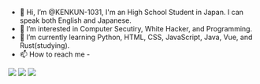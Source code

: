 - 👋 Hi, I’m @KENKUN-1031, I'm an High School Student in Japan. I can speak both English and Japanese.
- 👀 I’m interested in Computer Secutiry, White Hacker, and Programming.
- 🌱 I’m currently learning Python, HTML, CSS, JavaScript, Java, Vue, and Rust(studying).
- 📫 How to reach me - 

![](http://github-profile-summary-cards.vercel.app/api/cards/stats?username=KENKUN-1031&theme=gruvbox)
![](http://github-profile-summary-cards.vercel.app/api/cards/most-commit-language?username=KENKUN-1031&theme=gruvbox)
![](http://github-profile-summary-cards.vercel.app/api/cards/profile-details?username=KENKUN-1031&theme=gruvbox)

<!---
KENKUN-1031/KENKUN-1031 is a ✨ special ✨ repository because its `README.md` (this file) appears on your GitHub profile.
You can click the Preview link to take a look at your changes.
--->
